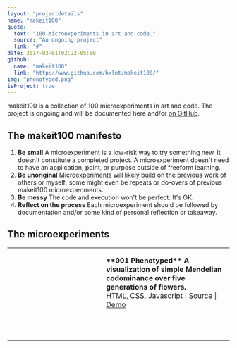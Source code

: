 ```yaml
---
layout: "projectdetails"
name: "makeit100"
quote: 
  text: "100 microexperiments in art and code."
  source: "An ongoing project"
  link: "#"
date: 2017-03-01T02:22-05:00
github: 
  name: "makeit100"
  link: "http://www.github.com/hxlnt/makeit100/"
img: "phenotyped.png"
isProject: true
---
```


makeit100 is a collection of 100 microexperiments in art and code. The project is ongoing and will be documented here and/or [on GitHub](http://www.github.com/hxlnt/makeit100).

## The makeit100 manifesto

1. **Be small** A microexperiment is a low-risk way to try something new. It doesn't constitute a completed project. A microexperiment doesn't need to have an application, point, or purpose outside of freeform learning.
2. **Be unoriginal** Microexperiments will likely build on the previous work of others or myself; some might even be repeats or do-overs of previous makeit100 microexperiments.
3. **Be messy** The code and execution won't be perfect. It's OK.
4. **Reflect on the process** Each microexperiment should be followed by documentation and/or some kind of personal reflection or takeaway.


## The microexperiments

<table border="0"> 
    <tr height="200">
    <td width="200" height="200" style="background-image:url('/img/phenotyped.png'); background-size:cover; background-repeat:no-repeat; background-position: center;">
    </td>
    <td valign="top">
      <p class="blogp">
        <strong>**001 Phenotyped** A visualization of simple Mendelian codominance over five generations of flowers.</strong><BR>
        HTML, CSS, Javascript | <a href="http://www.github.com/hxlnt/makeit100/001%20Phenotyped/" target="new">Source</a> | <a href="http://rawgit.com/hxlnt/makeit100/master/001%20Phenotyped/index.html" target="new">Demo</a>
      </p>
    </td>
  </tr>  
  <tr><td height="10"></td><td></td></tr>    
</table>
